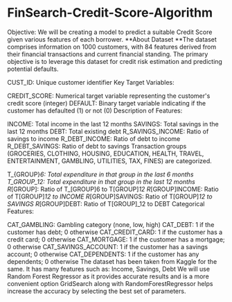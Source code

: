 # FinSearch-Credit-Score-Algorithm
Objective: We will be creating a model to predict a suitable Credit Score given various features of each borrower.
**About Dataset
**The dataset comprises information on 1000 customers, with 84 features derived from their financial transactions and current financial standing. The primary objective is to leverage this dataset for credit risk estimation and predicting potential defaults.

CUST_ID: Unique customer identifier
Key Target Variables:

CREDIT_SCORE: Numerical target variable representing the customer's credit score (integer)
DEFAULT: Binary target variable indicating if the customer has defaulted (1) or not (0)
Description of Features:

INCOME: Total income in the last 12 months
SAVINGS: Total savings in the last 12 months
DEBT: Total existing debt
R_SAVINGS_INCOME: Ratio of savings to income
R_DEBT_INCOME: Ratio of debt to income
R_DEBT_SAVINGS: Ratio of debt to savings
Transaction groups (GROCERIES, CLOTHING, HOUSING, EDUCATION, HEALTH, TRAVEL, ENTERTAINMENT, GAMBLING, UTILITIES, TAX, FINES) are categorized.

T_{GROUP}_6: Total expenditure in that group in the last 6 months
T_GROUP_12: Total expenditure in that group in the last 12 months
R_[GROUP]: Ratio of T_[GROUP]6 to T[GROUP]_12
R_[GROUP]INCOME: Ratio of T[GROUP]_12 to INCOME
R_[GROUP]SAVINGS: Ratio of T[GROUP]_12 to SAVINGS
R_[GROUP]DEBT: Ratio of T[GROUP]_12 to DEBT
Categorical Features:

CAT_GAMBLING: Gambling category (none, low, high)
CAT_DEBT: 1 if the customer has debt; 0 otherwise
CAT_CREDIT_CARD: 1 if the customer has a credit card; 0 otherwise
CAT_MORTGAGE: 1 if the customer has a mortgage; 0 otherwise
CAT_SAVINGS_ACCOUNT: 1 if the customer has a savings account; 0 otherwise
CAT_DEPENDENTS: 1 if the customer has any dependents; 0 otherwise
The dataset has been taken from Kaggle for the same. It has many features such as: Income, Savings, Debt
We will use Random Forest Regressor as it provides accurate results and is a more convenient option
GridSearch along with RandomForestRegressor helps increase the accuracy by selecting the best set of parameters.

